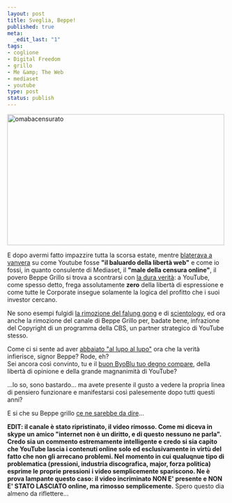```yaml
--- 
layout: post
title: Sveglia, Beppe!
published: true
meta: 
  _edit_last: "1"
tags: 
- coglione
- Digital Freedom
- grillo
- Me &amp; The Web
- mediaset
- youtube
type: post
status: publish
---
```

<img src="http://www.lastknight.com/download//2009/09/omabacensurato-498x300.jpg" alt="omabacensurato" title="omabacensurato" width="498" height="300" class="aligncenter size-medium wp-image-1604" />  
  
E dopo avermi fatto impazzire tutta la scorsa estate, mentre [blaterava a vanvera][3] su come Youtube fosse **"il baluardo della libertà web"** e come io fossi, in quanto consulente di Mediaset, il **"male della censura online"**, il povero Beppe Grillo si trova a scontrarsi con [la dura verità][4]: a YouTube, come spesso detto, frega assolutamente **zero** della libertà di espressione e come tutte le Corporate insegue solamente la logica del profitto che i suoi investor cercano.  
  
Ne sono esempi fulgidi [la rimozione del falung gong][1] e di [scientology][2], ed ora anche la rimozione del canale di Beppe Grillo per, badate bene, infrazione del Copyright di un programma della CBS, un partner strategico di YouTube stesso.  
  
Come ci si sente ad aver [abbaiato "al lupo al lupo"][4] ora che la verità infierisce, signor Beppe? Rode, eh?  
Sei ancora così convinto, tu e il [buon ByoBlu tuo degno compare][5], della libertà di opinione e della grande magnanimità di YouTube?  
  
...lo so, sono bastardo... ma avete presente il gusto a vedere la propria linea di pensiero funzionare e manifestarsi così palesemente dopo tutti questi anni?  
  
E si che su Beppe grillo [ce ne sarebbe da dire](http://www.lastknight.com/2008/01/30/il-lato-b-di-beppe-grillo/)...  
  
**EDIT: il canale è stato ripristinato, il video rimosso. Come mi diceva in skype un amico "internet non è un diritto, e di questo nessuno ne parla". Credo sia un commento estremamente intelligente e credo si sia capito che YouTube lascia i contenuti online solo ed esclusivamente in virtù del fatto che non gli arrecano problemi. Nel momento in cui qualuqnue tipo di problematica (pressioni, industria discografica, major, forza politica) esprime le proprie pressioni i video semplicemente spariscono. Ne è prova lampante questo caso: il video incriminato NON E' presente e NON E' STATO LASCIATO online, ma rimosso semplicemente.**  Spero questo dia almeno da riflettere...  
  
[1]: http://en.wikipedia.org/wiki/Censorship_by_Google#China
[2]: http://www.youtube.com/watch?v=NmgQHYChrPw
[3]: http://www.lastknight.com/2008/08/06/beppegrillo-e-wp-cache/
[4]: http://www.beppegrillo.it/2009/09/419_video_di_gr.html
[5]: http://www.byoblu.com/a7f8e423-2a4c-41c5-9106-6b554ad59de5/post.aspx 
